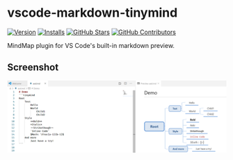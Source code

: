 # vscode-markdown-tinymind
[![Version](https://img.shields.io/vscode-marketplace/v/qiqiworld.vscode-markdown-tinymind.svg?style=flat-square&label=vscode%20marketplace)](https://marketplace.visualstudio.com/items?itemName=qiqiworld.vscode-markdown-tinymind)
[![Installs](https://img.shields.io/vscode-marketplace/d/qiqiworld.vscode-markdown-tinymind.svg?style=flat-square)](https://marketplace.visualstudio.com/items?itemName=qiqiworld.vscode-markdown-tinymind)
[![GitHub Stars](https://img.shields.io/github/stars/1354092549/vscode-markdown-tinymind.svg?style=flat-square&label=github%20stars)](https://github.com/1354092549/vscode-markdown-tinymind)
[![GitHub Contributors](https://img.shields.io/github/contributors/1354092549/vscode-markdown-tinymind.svg?style=flat-square)](https://github.com/1354092549/vscode-markdown-tinymind/graphs/contributors)


MindMap plugin for VS Code's built-in markdown preview.  

## Screenshot
![Screenshot 1](https://raw.githubusercontent.com/1354092549/vscode-markdown-tinymind/master/screenshot/1.png)   
